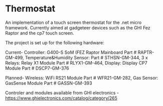 Thermostat
==========

An implementation of a touch screen thermostat for the .net micro framework. Currently aimed at gadgeteer devices such as the GHI Fez Raptor and the cp7 touch screen. 

The project is set up for the following hardware:

Current-
Controller:  G400-S SoM (FEZ Raptor Mainboard Part # RAPTR-GM-499,
Temperature&Humidity Sensor: Part # STHSN-GM-344,
3 x Relays: Relay X1 Module Part # RLYX1-GM-464,
Display: Display CP7 Module Part # DSCP7-GM-376

Planned-
Wireless: WiFi RS21 Module Part # WFR21-GM-282,
Gas Sensor: GasSense Module Part # GASSN-GM-393

Controler and modules available from GHI electronics - https://www.ghielectronics.com/catalog/category/265




